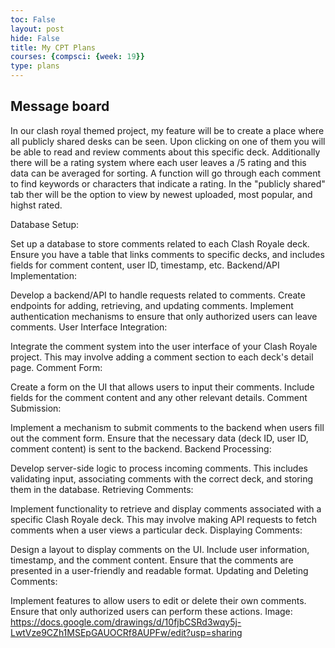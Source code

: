 ```yaml
---
toc: False
layout: post
hide: False
title: My CPT Plans
courses: {compsci: {week: 19}}
type: plans
---
```

## Message board
In our clash royal themed project, my feature will be to create a place where all publicly shared desks can be seen. Upon clicking on one of them you will be able to read and review comments about this specific deck. Additionally there will be a rating system where each user leaves a /5 rating and this data can be averaged for sorting. A function will go through each comment to find keywords or characters that indicate a rating. In the "publicly shared" tab ther will be the option to view by newest uploaded, most popular, and highst rated.


Database Setup:

Set up a database to store comments related to each Clash Royale deck. Ensure you have a table that links comments to specific decks, and includes fields for comment content, user ID, timestamp, etc.
Backend/API Implementation:

Develop a backend/API to handle requests related to comments. Create endpoints for adding, retrieving, and updating comments.
Implement authentication mechanisms to ensure that only authorized users can leave comments.
User Interface Integration:

Integrate the comment system into the user interface of your Clash Royale project. This may involve adding a comment section to each deck's detail page.
Comment Form:

Create a form on the UI that allows users to input their comments. Include fields for the comment content and any other relevant details.
Comment Submission:

Implement a mechanism to submit comments to the backend when users fill out the comment form. Ensure that the necessary data (deck ID, user ID, comment content) is sent to the backend.
Backend Processing:

Develop server-side logic to process incoming comments. This includes validating input, associating comments with the correct deck, and storing them in the database.
Retrieving Comments:

Implement functionality to retrieve and display comments associated with a specific Clash Royale deck. This may involve making API requests to fetch comments when a user views a particular deck.
Displaying Comments:

Design a layout to display comments on the UI. Include user information, timestamp, and the comment content. Ensure that the comments are presented in a user-friendly and readable format.
Updating and Deleting Comments:

Implement features to allow users to edit or delete their own comments. Ensure that only authorized users can perform these actions.
Image: https://docs.google.com/drawings/d/10fjbCSRd3wqy5j-LwtVze9CZh1MSEpGAUOCRf8AUPFw/edit?usp=sharing
